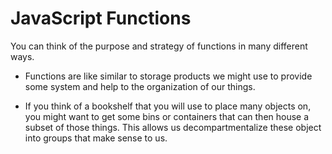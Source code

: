# JavaScript Functions

You can think of the purpose and strategy of functions in many different ways.

-   Functions are like similar to storage products we might use to provide
    some system and help to the organization of our things.

-   If you think of a bookshelf that you will use to place many objects on, you
    might want to get some bins or containers that can then house a subset of
    those things. This allows us decompartmentalize these object into groups that
    make sense to us.
